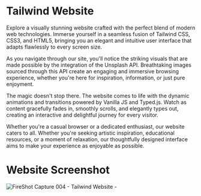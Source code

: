 # Tailwind Website

Explore a visually stunning website crafted with the perfect blend of modern web technologies. Immerse yourself in a seamless fusion of Tailwind CSS, CSS3, and HTML5, bringing you an elegant and intuitive user interface that adapts flawlessly to every screen size.

As you navigate through our site, you'll notice the striking visuals that are made possible by the integration of the Unsplash API. Breathtaking images sourced through this API create an engaging and immersive browsing experience, whether you're here for inspiration, information, or just pure enjoyment.

The magic doesn't stop there. The website comes to life with the dynamic animations and transitions powered by Vanilla JS and Typed.js. Watch as content gracefully fades in, smoothly scrolls, and elegantly types out, creating an interactive and delightful journey for every visitor.

Whether you're a casual browser or a dedicated enthusiast, our website caters to all. Whether you're seeking artistic inspiration, educational resources, or a moment of relaxation, our thoughtfully designed interface aims to make your experience as enjoyable as possible.

# Website Screenshot

![FireShot Capture 004 - Tailwind Website - ](https://github.com/arpitgoswami/websites/assets/71710858/ffdf7c2d-90ae-4e40-965d-2b076bbd3a4f)
